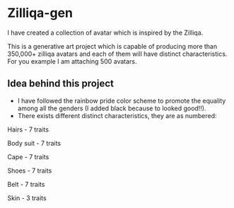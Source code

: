 # Zilliqa-gen

I have created a collection of avatar which is inspired by the Zilliqa.

This is a generative art project which is capable of producing more than 350,000+ zilliqa avatars and each of them will have distinct characteristics. For you example I am attaching 500 avatars.

## Idea behind this project

* I have followed the rainbow pride color scheme to promote the equality among all the genders (I added black because to looked good!!).
* There exists different distinct characteristics, they are as numbered:

Hairs - 7 traits

Body suit - 7 traits

Cape - 7 traits

Shoes - 7 traits

Belt - 7 traits

Skin - 3 traits
